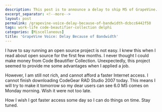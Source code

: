 ```yaml
---
description: This post is to announce a delay to ship M5 of GrapeVine.
excerpt_separator: <!--more-->
layout: post
permalink: /grapevine-voice-delay-because-of-bandwidth-dcbcc6442f50
tags: work-life code-beautifier-collection delphi
categories: [Miscellaneous]
title: 'GrapeVine Voice: Delay Because of Bandwidth'
---
```

I have to say running an open source project is not easy. I knew this when I read about open source for the first few months. I never thought I could make money from Code Beautifier Collection. Unexpectedly, this project seemed to provide me some advantages when I applied a job.

However, I am still not rich, and cannot afford a faster Internet access. I cannot finish downloading CodeGear RAD Studio 2007 today. This means I will try to make it tomorrow so my dear users can see 6.0 M5 comes on Monday morning. Wish it were not too late.

How I wish I got faster access some day so I can do things on time. Stay tuned.
<!--more-->